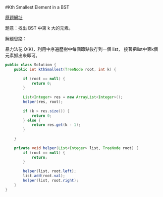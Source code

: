 #Kth Smallest Element in a BST

[原題網址](https://leetcode.com/problems/kth-smallest-element-in-a-bst/)

題意：找出 BST 中第 k 大的元素。


解題思路：

暴力法花 O(K)，利用中序遍歷樹中每個節點後存到一個 list， 接著把list中第k個元素抓出來即可。

```java
public class Solution {
    public int kthSmallest(TreeNode root, int k) {
        
        if (root == null) {
            return 0;
        }
        
        List<Integer> res = new ArrayList<Integer>();
        helper(res, root);
        
        if (k > res.size()) {
            return 0;
        } else {
            return res.get(k - 1);
        }
        
    }
    
    private void helper(List<Integer> list, TreeNode root) {
        if (root == null) {
            return;
        }
        
        helper(list, root.left);
        list.add(root.val);
        helper(list, root.right);
    }
}
```